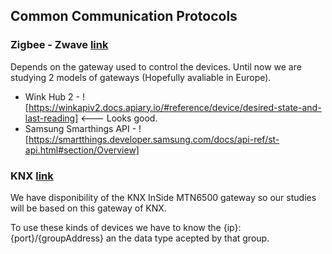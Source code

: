 

## Common Communication Protocols

### Zigbee - Zwave [link](zigbee-zwave.md)
Depends on the gateway used to control the devices. Until now we are studying 2 models of gateways (Hopefully avaliable in Europe).

* Wink Hub 2 - ![https://winkapiv2.docs.apiary.io/#reference/device/desired-state-and-last-reading] <--- Looks good.
* Samsung Smarthings API - ![https://smartthings.developer.samsung.com/docs/api-ref/st-api.html#section/Overview]

### KNX [link](knx.md)

We have disponibility of the KNX InSide MTN6500 gateway so our studies will be based on this gateway of KNX.

To use these kinds of devices we have to know the {ip}:{port}/{groupAddress} an the data type acepted by that group.